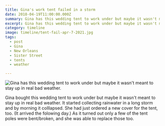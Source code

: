 ```yaml
---
title: Gina's work tent failed in a storm
date: 2018-04-19T11:00:00.000Z
summary: Gina has this wedding tent to work under but maybe it wasn't meant to stay up in real bad weather.
excerpt: Gina has this wedding tent to work under but maybe it wasn't meant to stay up in real bad weather.
category: timeline
image: timeline/tent-fail-apr-7-2021.jpg
tags:
  - post 
  - Gina
  - New Orleans
  - Sister Street
  - tents
  - weather

---
```


![Gina has this wedding tent to work under but maybe it wasn't meant to stay up in real bad weather.](/static/img/timeline/tent-fail-apr-7-2021.jp "Gina has this wedding tent to work under but maybe it wasn't meant to stay up in real bad weather.")

Gina bought this wedding tent to work under but maybe it wasn't meant to stay up in real bad weather. It started collecting rainwater in a long storm and by morning it colllapsed. She had just ordered a new cover for the tent, too. (It arrived the folowing day.) As it turned out only a few of the tent poles were bent/broken, and she was able to replace those too.
